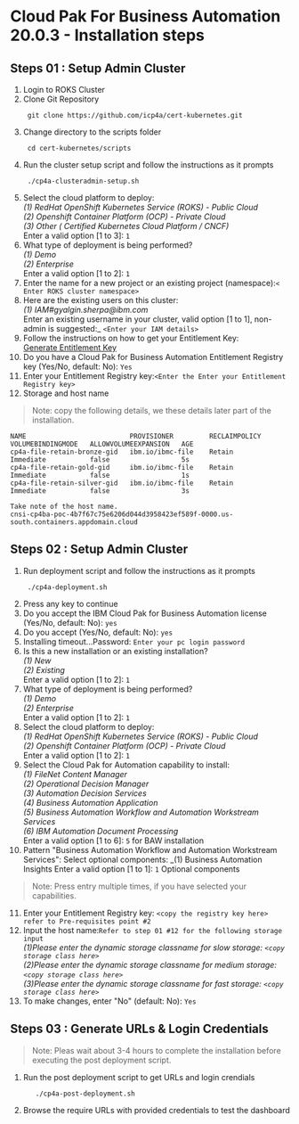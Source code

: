 # Cloud Pak For Business Automation 20.0.3 - Installation steps

## Steps 01 : Setup Admin Cluster

 1. Login to ROKS Cluster
 2. Clone Git Repository
      ```console
       git clone https://github.com/icp4a/cert-kubernetes.git
      ```
 3. Change directory to the scripts folder
      ```console
       cd cert-kubernetes/scripts
      ```
4. Run the cluster setup script and follow the instructions as it prompts 
      ```console
       ./cp4a-clusteradmin-setup.sh
      ```
5. Select the cloud platform to deploy: </br>
       _(1) RedHat OpenShift Kubernetes Service (ROKS) - Public Cloud </br>
       (2) Openshift Container Platform (OCP) - Private Cloud </br>
       (3) Other ( Certified Kubernetes Cloud Platform / CNCF)_ </br>
   Enter a valid option [1 to 3]: `1`
6. What type of deployment is being performed? </br>
       _(1) Demo </br>
       (2) Enterprise_ </br>
   Enter a valid option [1 to 2]: `1`
7. Enter the name for a new project or an existing project (namespace):`< Enter ROKS cluster namespace>`
8. Here are the existing users on this cluster: </br>
       _(1) IAM#gyalgin.sherpa@ibm.com_ </br>
   Enter an existing username in your cluster, valid option [1 to 1], non-admin is suggested:_ `<Enter your IAM details>`
9. Follow the instructions on how to get your Entitlement Key: </br>
   [Generate Entitlement Key](https://www.ibm.com/support/knowledgecenter/en/SSYHZ8_21.0.x/com.ibm.dba.install/op_topics/tsk_images_enterp_entitled.html)
10. Do you have a Cloud Pak for Business Automation Entitlement Registry key (Yes/No, default: No): `Yes`
11. Enter your Entitlement Registry key:`<Enter the Enter your Entitlement Registry key>`
12. Storage and host name
> Note: copy the following details, we these details later part of the installation.</br>
 ```console
NAME                          PROVISIONER         RECLAIMPOLICY   VOLUMEBINDINGMODE   ALLOWVOLUMEEXPANSION   AGE
cp4a-file-retain-bronze-gid   ibm.io/ibmc-file    Retain          Immediate           false                  5s
cp4a-file-retain-gold-gid     ibm.io/ibmc-file    Retain          Immediate           false                  1s
cp4a-file-retain-silver-gid   ibm.io/ibmc-file    Retain          Immediate           false                  3s

Take note of the host name.
cnsi-cp4ba-poc-4b7f67c75e6206d044d3958423ef589f-0000.us-south.containers.appdomain.cloud
  ```
## Steps 02 : Setup Admin Cluster
1. Run deployment script and follow the instructions as it prompts 
      ```console
       ./cp4a-deployment.sh
      ```
2. Press any key to continue
3. Do you accept the IBM Cloud Pak for Business Automation license (Yes/No, default: No): `yes`
4. Do you accept (Yes/No, default: No): `yes`
5. Installing timeout...Password: `Enter your pc login password` 
6. Is this a new installation or an existing installation?</br>
      _(1) New </br>
      (2) Existing_ </br>
    Enter a valid option [1 to 2]: `1`
7. What type of deployment is being performed?</br>
      _(1) Demo</br>
      (2) Enterprise_ </br>
    Enter a valid option [1 to 2]: `1`
8. Select the cloud platform to deploy:</br>
      _(1) RedHat OpenShift Kubernetes Service (ROKS) - Public Cloud</br>
      (2) Openshift Container Platform (OCP) - Private Cloud_</br>
    Enter a valid option [1 to 2]: `1`
9. Select the Cloud Pak for Automation capability to install:</br>
       _(1) FileNet Content Manager</br>
       (2) Operational Decision Manager</br>
       (3) Automation Decision Services</br>
       (4) Business Automation Application</br>
       (5) Business Automation Workflow and Automation Workstream Services</br>
       (6) IBM Automation Document Processing_ </br>
     Enter a valid option [1 to 6]: `5` for BAW installation
10. Pattern "Business Automation Workflow and Automation Workstream Services": Select optional components:
      _(1) Business Automation Insights
    Enter a valid option [1 to 1]: `1` Optional components
> Note: Press entry multiple times, if you have selected your capabilities.</br>
11. Enter your Entitlement Registry key: `<copy the registry key here> refer to Pre-requisites point #2`</br>
12. Input the host name:`Refer to step 01 #12 for the following storage input` </br>
    _(1)Please enter the dynamic storage classname for slow storage: `<copy storage class here>` </br>
    (2)Please enter the dynamic storage classname for medium storage: `<copy storage class here>` </br>
    (3)Please enter the dynamic storage classname for fast storage: `<copy storage class here>`_ </br>
13. To make changes, enter "No" (default: No): `Yes`</br>

## Steps 03 : Generate URLs & Login Credentials 
> Note: Pleas wait about 3-4 hours to complete the installation before executing the post deployment script.</br>
1. Run the post deployment script to get URLs and login crendials
   ```console
      ./cp4a-post-deployment.sh
   ```
2. Browse the require URLs with provided credentials to test the dashboard
